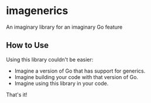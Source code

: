 # imagenerics
An imaginary library for an imaginary Go feature

## How to Use

Using this library couldn't be easier:

* Imagine a version of Go that has support for generics.
* Imagine building your code with that version of Go.
* Imagine using this library in your code.

That's it!
